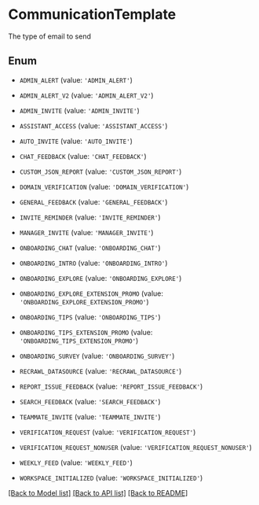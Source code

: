 # CommunicationTemplate

The type of email to send

## Enum

* `ADMIN_ALERT` (value: `'ADMIN_ALERT'`)

* `ADMIN_ALERT_V2` (value: `'ADMIN_ALERT_V2'`)

* `ADMIN_INVITE` (value: `'ADMIN_INVITE'`)

* `ASSISTANT_ACCESS` (value: `'ASSISTANT_ACCESS'`)

* `AUTO_INVITE` (value: `'AUTO_INVITE'`)

* `CHAT_FEEDBACK` (value: `'CHAT_FEEDBACK'`)

* `CUSTOM_JSON_REPORT` (value: `'CUSTOM_JSON_REPORT'`)

* `DOMAIN_VERIFICATION` (value: `'DOMAIN_VERIFICATION'`)

* `GENERAL_FEEDBACK` (value: `'GENERAL_FEEDBACK'`)

* `INVITE_REMINDER` (value: `'INVITE_REMINDER'`)

* `MANAGER_INVITE` (value: `'MANAGER_INVITE'`)

* `ONBOARDING_CHAT` (value: `'ONBOARDING_CHAT'`)

* `ONBOARDING_INTRO` (value: `'ONBOARDING_INTRO'`)

* `ONBOARDING_EXPLORE` (value: `'ONBOARDING_EXPLORE'`)

* `ONBOARDING_EXPLORE_EXTENSION_PROMO` (value: `'ONBOARDING_EXPLORE_EXTENSION_PROMO'`)

* `ONBOARDING_TIPS` (value: `'ONBOARDING_TIPS'`)

* `ONBOARDING_TIPS_EXTENSION_PROMO` (value: `'ONBOARDING_TIPS_EXTENSION_PROMO'`)

* `ONBOARDING_SURVEY` (value: `'ONBOARDING_SURVEY'`)

* `RECRAWL_DATASOURCE` (value: `'RECRAWL_DATASOURCE'`)

* `REPORT_ISSUE_FEEDBACK` (value: `'REPORT_ISSUE_FEEDBACK'`)

* `SEARCH_FEEDBACK` (value: `'SEARCH_FEEDBACK'`)

* `TEAMMATE_INVITE` (value: `'TEAMMATE_INVITE'`)

* `VERIFICATION_REQUEST` (value: `'VERIFICATION_REQUEST'`)

* `VERIFICATION_REQUEST_NONUSER` (value: `'VERIFICATION_REQUEST_NONUSER'`)

* `WEEKLY_FEED` (value: `'WEEKLY_FEED'`)

* `WORKSPACE_INITIALIZED` (value: `'WORKSPACE_INITIALIZED'`)

[[Back to Model list]](../README.md#documentation-for-models) [[Back to API list]](../README.md#documentation-for-api-endpoints) [[Back to README]](../README.md)


